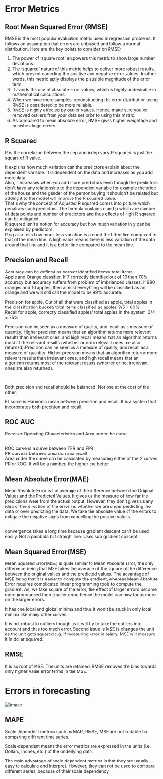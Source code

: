# Error Metrics

## Root Mean Squared Error (RMSE)

RMSE is the most popular evaluation metric used in regression problems. It follows an assumption that errors are unbiased and follow a normal distribution. Here are the key points to consider on RMSE:

<ol>


<li>The power of ‘square root’ empowers this metric to show large number deviations.</li>
<li>The ‘squared’ nature of this metric helps to deliver more robust results, which prevent canceling the positive and negative error values. In other words, this metric aptly displays the plausible magnitude of the error term.</li>
<li>It avoids the use of absolute error values, which is highly undesirable in mathematical calculations.</li>
<li>When we have more samples, reconstructing the error distribution using RMSE is considered to be more reliable.</li>
<li>RMSE is highly affected by outlier values. Hence, make sure you’ve removed outliers from your data set prior to using this metric.</li>
<li>As compared to mean absolute error, RMSE gives higher weightage and punishes large errors.</li>


</ol>

## R Squared

R is the correlation between the dep and indep vars.
R squared is just the square of R value.

It explains how much variation can the predictors explain about the dependent variable. It is dependent on the data and increases as you add more data.<br>
Also, it increases when you add more predictors even though the predictors don't have any relationship to the dependent variable for example the price of the house and the gender of the person buying it shouldn't be related but adding it to the model will improve the R squared value.
<br>
That's why the concept of Adjusted R squared comes into pciture which penalises such predictors. The formula contains n and p which are number of data points and number of predictors and thus effects of high R squared can be mitigated.
<br>
R squared isn't a notion for accuracy but how much variation in y can be explained by predictors.
<br>
R sq also tells how much less variation is around the fitted line compared to that of the mean line. A high value means there is less variation of the data around that line and it is a better line compared to the mean line.
<br>


## Precision and Recall

Accuracy can be defined as correct identified items/ total items.
<br>
Apple and Orange classifier. If 7 correctly identified out of 10 then 70% accuracy but accuracy suffers from problem of imbalanced classes. 
If 990 oranges and 10 apples, then almost everything will be classified as an orange and we will still call the model to be 99% accurate.
<br>

Precision for apple,  Out of all that were classified as apple, total apples in the classifcation bucket/ total items classified as apples
3/5 = 60%
<br>
Recall for apple, correctly classified apples/ total apples in the system.
3/4 = 75%
<br>

Precision can be seen as a measure of quality, and recall as a measure of quantity. Higher precision means that an algorithm returns more relevant results than irrelevant ones, and high recall means that an algorithm returns most of the relevant results (whether or not irrelevant ones are also returned).Precision can be seen as a measure of quality, and recall as a measure of quantity. Higher precision means that an algorithm returns more relevant results than irrelevant ones, and high recall means that an algorithm returns most of the relevant results (whether or not irrelevant ones are also returned).

<br>

Both precision and recall should be balanced. Not one at the cost of the other.
<br>

F1 score is Harmonic mean between precision and recall. It is a system that incorporates both precision and recall.

## ROC AUC
Receiver Operating Characteristics and Area under the curve

<br>
ROC curve is a curve between TPR and FPR
<br>
PR curve is between precision and recall

<br>
Area under the curve can be calculated by measuring either of the 2 curves PR or ROC. It will be a number, the higher the better.

<br>

## Mean Absolute Error(MAE)

Mean Absolute Error is the average of the difference between the Original Values and the Predicted Values. It gives us the measure of how far the predictions were from the actual output. However, they don’t gives us any idea of the direction of the error i.e. whether we are under predicting the data or over predicting the data. We take the absolute value of the errors to mitigate the negative signs from cancelling the positive values.

<br>
convergence takes a long time because gradient descent can't be used easily. Not a parabola but straight line. Uses sub gradient concept.

## Mean Squared Error(MSE)

Mean Squared Error(MSE) is quite similar to Mean Absolute Error, the only difference being that MSE takes the average of the square of the difference between the original values and the predicted values. The advantage of MSE being that it is easier to compute the gradient, whereas Mean Absolute Error requires complicated linear programming tools to compute the gradient. As, we take square of the error, the effect of larger errors become more pronounced then smaller error, hence the model can now focus more on the larger errors.

It has one local and global minima and thus it won't be stuck in only local minima like many other curves.

It is not robust to outliers though as it will try to take the outliers into account and thus too much error.
Second issue is MSE is changes the unit as the unit gets squared e.g. if measuring error in salary, MSE will measure it in dollar squared.

## RMSE

It is sq root of MSE. The units are retained.
RMSE removes the bias towards only higher value error terms in the MSE.


# Errors in forecasting


![image](https://github.com/Prashantmdgl9/ml_experiments/assets/8743929/edd60ec4-f38d-46e6-91f6-20dfbb2dbd1d)

## MAPE

Scale dependent metrics such as MAR, RMSE, MSE are not suitable for comparing different time series.
<br>

Scale-dependent means the error metrics are expressed in the units (i.e. Dollars, Inches, etc.) of the underlying data.
<br>

The main advantage of scale dependent metrics is that they are usually easy to calculate and interpret. However, they can not be used to compare different series, because of their scale dependency
<br>















  



